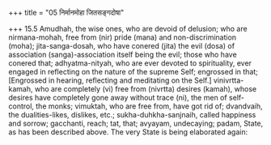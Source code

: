 +++
title = "05 निर्मानमोहा जितसङ्गदोषा"

+++
15.5 Amudhah, the wise ones, who are devoid of delusion; who are
nirmana-mohah, free from (nir) pride (mana) and non-discrimination
(moha); jita-sanga-dosah, who have conered (jita) the evil (dosa) of
association (sanga)-association itself being the evil; those who have
conered that; adhyatma-nityah, who are ever devoted to spirituality,
ever engaged in reflecting on the nature of the supreme Self; engrossed
in that; \[Engrossed in hearing, reflecting and meditating on the
Self.\] vinivrtta-kamah, who are completely (vi) free from (nivrtta)
desires (kamah), whose desires have completely gone away without trace
(ni), the men of self-control, the monks; vimuktah, who are free from,
have got rid of; dvandvaih, the dualities-likes, dislikes, etc.;
sukha-duhkha-sanjnaih, called happiness and sorrow; gacchanti, reach;
tat, that; avyayam, undecaying; padam, State, as has been described
above. The very State is being elaborated again:
